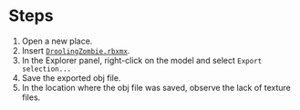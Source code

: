 # Steps

1. Open a new place.
2. Insert [`DroolingZombie.rbxmx`](DroolingZombie.rbxmx).
3. In the Explorer panel, right-click on the model and select `Export selection...`
4. Save the exported obj file.
5. In the location where the obj file was saved, observe the lack of texture files.
